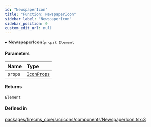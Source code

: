 ```yaml
---
id: "NewspaperIcon"
title: "Function: NewspaperIcon"
sidebar_label: "NewspaperIcon"
sidebar_position: 0
custom_edit_url: null
---
```


▸ **NewspaperIcon**(`props`): `Element`

#### Parameters

| Name | Type |
| :------ | :------ |
| `props` | [`IconProps`](../types/IconProps.md) |

#### Returns

`Element`

#### Defined in

[packages/firecms_core/src/icons/components/NewspaperIcon.tsx:3](https://github.com/FireCMSco/firecms/blob/d45f3739/packages/firecms_core/src/icons/components/NewspaperIcon.tsx#L3)
